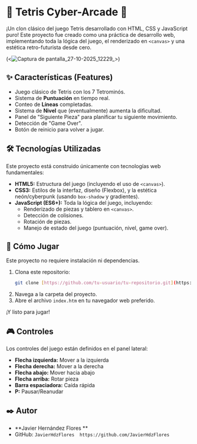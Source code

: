 # 👾 Tetris Cyber-Arcade 👾

¡Un clon clásico del juego Tetris desarrollado con HTML, CSS y JavaScript puro! Este proyecto fue creado como una práctica de desarrollo web, implementando toda la lógica del juego, el renderizado en `<canvas>` y una estética retro-futurista desde cero.

(<![Captura de pantalla_27-10-2025_12229_](https://github.com/user-attachments/assets/5171d1aa-90c9-4432-a8e0-0fede7466104)>)
## ✨ Características (Features)

* Juego clásico de Tetris con los 7 Tetrominós.
* Sistema de **Puntuación** en tiempo real.
* Conteo de **Líneas** completadas.
* Sistema de **Nivel** que (eventualmente) aumenta la dificultad.
* Panel de "Siguiente Pieza" para planificar tu siguiente movimiento.
* Detección de "Game Over".
* Botón de reinicio para volver a jugar.

## 🛠️ Tecnologías Utilizadas

Este proyecto está construido únicamente con tecnologías web fundamentales:

* **HTML5:** Estructura del juego (incluyendo el uso de `<canvas>`).
* **CSS3:** Estilos de la interfaz, diseño (Flexbox), y la estética neón/cyberpunk (usando `box-shadow` y gradientes).
* **JavaScript (ES6+):** Toda la lógica del juego, incluyendo:
    * Renderizado de piezas y tablero en `<canvas>`.
    * Detección de colisiones.
    * Rotación de piezas.
    * Manejo de estado del juego (puntuación, nivel, game over).

## 🚀 Cómo Jugar

Este proyecto no requiere instalación ni dependencias.

1.  Clona este repositorio:
    ```bash
    git clone [https://github.com/tu-usuario/tu-repositorio.git](https://github.com/tu-usuario/tu-repositorio.git)
    ```
2.  Navega a la carpeta del proyecto.
3.  Abre el archivo `index.htm` en tu navegador web preferido.

¡Y listo para jugar!

## 🎮 Controles

Los controles del juego están definidos en el panel lateral:

* **Flecha izquierda:** Mover a la izquierda
* **Flecha derecha:** Mover a la derecha
* **Flecha abajo:** Mover hacia abajo
* **Flecha arriba:** Rotar pieza
* **Barra espaciadora:** Caída rápida
* **P:** Pausar/Reanudar

## ✒️ Autor

* **Javier Hernández Flores **
* GitHub: `JavierHdzFlores  https://github.com/JavierHdzFlores`

